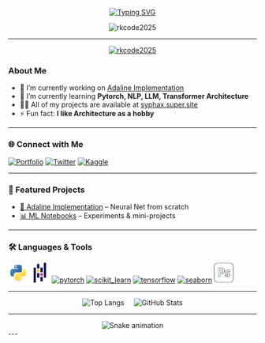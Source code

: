 <p align="center">
  <a href="https://git.io/typing-svg">
    <img src="https://readme-typing-svg.herokuapp.com?size=24&font=JetBrains+Mono&color=39FF14&center=true&vCenter=true&width=500&lines=Hi+👋,+I'm+Syphax;AI/ML+Enthusiast;Python+Developer;Natural+Language+Processing.;Open+Source" alt="Typing SVG" />
  </a>
</p>




<p align="center"> 
  <img src="https://komarev.com/ghpvc/?username=rkcode2025&label=Profile%20views&color=0e75b6&style=flat" alt="rkcode2025" /> 
</p>

---
<!-- 🏆 GitHub Trophies -->
<p align="center"> 
  <a href="https://github.com/ryo-ma/github-profile-trophy">
    <img src="https://github-profile-trophy.vercel.app/?username=rkcode2025&margin-w=15&margin-h=15" alt="rkcode2025" />
  </a> 
</p>


### About Me
- 🔭 I’m currently working on [Adaline Implementation](https://github.com/RkCode2025/Adaline-from-scratch-by-Machine-Learning-with-Pytorch-and-Scikit-learn-by-Sebastian-Raschka)  
- 🌱 I’m currently learning **Pytorch, NLP, LLM, Transformer Architecture**  
- 👨‍💻 All of my projects are available at [syphax.super.site](https://syphax.super.site)  
- ⚡ Fun fact: **I like Architecture as a hobby**  

---

### 🌐 Connect with Me
[![Portfolio](https://img.shields.io/badge/Portfolio-Visit%20Now-blue?style=for-the-badge&logo=google-chrome)](https://syphax.super.site)
[![Twitter](https://img.shields.io/badge/Twitter-Profile-informational?style=for-the-badge&logo=twitter)](https://x.com/Rakshit5352535)
[![Kaggle](https://img.shields.io/badge/Kaggle-Profile-lightblue?style=for-the-badge&logo=kaggle)](https://www.kaggle.com/jarvistrue)

---

### 🚀 Featured Projects
- [🔢 Adaline Implementation](https://github.com/RkCode2025/Adaline-from-scratch-by-Machine-Learning-with-Pytorch-and-Scikit-learn-by-Sebastian-Raschka) – Neural Net from scratch  
- [📊 ML Notebooks](https://github.com/RkCode2025/ML-Notebooks) – Experiments & mini-projects  

---

### 🛠️ Languages & Tools
<p align="left"> 
  <a href="https://www.python.org" target="_blank"><img src="https://raw.githubusercontent.com/devicons/devicon/master/icons/python/python-original.svg" alt="python" width="40" height="40"/></a>
  <a href="https://pandas.pydata.org/" target="_blank"><img src="https://raw.githubusercontent.com/devicons/devicon/master/icons/pandas/pandas-original.svg" alt="pandas" width="40" height="40"/></a>
  <a href="https://pytorch.org/" target="_blank"><img src="https://www.vectorlogo.zone/logos/pytorch/pytorch-icon.svg" alt="pytorch" width="40" height="40"/></a>
  <a href="https://scikit-learn.org/" target="_blank"><img src="https://upload.wikimedia.org/wikipedia/commons/0/05/Scikit_learn_logo_small.svg" alt="scikit_learn" width="40" height="40"/></a>
  <a href="https://www.tensorflow.org" target="_blank"><img src="https://www.vectorlogo.zone/logos/tensorflow/tensorflow-icon.svg" alt="tensorflow" width="40" height="40"/></a>
  <a href="https://seaborn.pydata.org/" target="_blank"><img src="https://seaborn.pydata.org/_images/logo-mark-lightbg.svg" alt="seaborn" width="40" height="40"/></a>
  <a href="https://www.photoshop.com/en" target="_blank"><img src="https://raw.githubusercontent.com/devicons/devicon/master/icons/photoshop/photoshop-line.svg" alt="photoshop" width="40" height="40"/></a>
</p>

---

<!-- 📊 GitHub Stats -->
<p align="center">
  <img src="https://github-readme-stats.vercel.app/api/top-langs?username=rkcode2025&show_icons=true&locale=en&layout=compact&langs_count=8&theme=radical" alt="Top Langs" height="180px"/>
  &nbsp;&nbsp;&nbsp;
  <img src="https://github-readme-stats.vercel.app/api?username=rkcode2025&show_icons=true&locale=en&theme=radical" alt="GitHub Stats" height="200px"/>
</p>

---

<!-- Snake Game Repo View -->

<div align="center">
  <img src="https://profile-readme-generator.com/assets/snake.svg" alt="Snake animation" />
</div>
---
